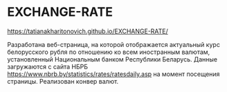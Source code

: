 # EXCHANGE-RATE

https://tatianakharitonovich.github.io/EXCHANGE-RATE/

Разработана веб-страница, на которой  отображается актуальный курс белорусского рубля по отношению ко всем иностранным валютам, установленный Национальным банком Республики Беларусь.
Данные загружаются с сайта НБРБ https://www.nbrb.by/statistics/rates/ratesdaily.asp на момент посещения страницы.
Реализован конвер валют.
